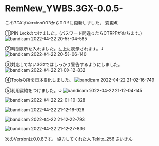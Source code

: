 # RemNew_YWBS.3GX-0.0.5-
この3GXはVersion0.03から0.0.5に更新しました。
変更点

①PIN Lockのつけました。(パスワード間違ったらCTRPFがおちます。)
![bandicam 2022-04-22 20-55-04-585](https://user-images.githubusercontent.com/103506390/164709683-c8ebcd01-032f-46ca-a9f3-77f11de0b11b.jpg)

②時刻表示を入れました。左上に表示されます。↓
![bandicam 2022-04-22 20-58-06-140](https://user-images.githubusercontent.com/103506390/164710034-6dbfbd47-482b-4cfa-9539-394f49554b23.jpg)

③対応してない3GXではしっかり警告するようにしました。
![bandicam 2022-04-22 21-00-12-832](https://user-images.githubusercontent.com/103506390/164710263-1b26150d-b2e4-4f48-8386-daccd5f6806e.jpg)

④Toolsの所を日本語化しました。
![bandicam 2022-04-22 21-02-16-749](https://user-images.githubusercontent.com/103506390/164710571-c022d23a-d6da-4bf0-9a14-0f6ea1bdec35.jpg)

⑤利用契約をつけました。↓
![bandicam 2022-04-22 21-12-04-145](https://user-images.githubusercontent.com/103506390/164712145-2c07ef17-d5a9-46f3-8862-3347bb8fc6fd.jpg)

![bandicam 2022-04-22 22-01-10-328](https://user-images.githubusercontent.com/103506390/164719486-b3c40ada-0cf2-4790-88fc-0ca2756f0718.jpg)

![bandicam 2022-04-22 21-12-16-926](https://user-images.githubusercontent.com/103506390/164712204-bbde5653-504d-438f-bf0d-8f83e2b63f26.jpg)

![bandicam 2022-04-22 21-12-22-793](https://user-images.githubusercontent.com/103506390/164712234-bb7b29b8-7dd2-4798-91f8-606f44b179e6.jpg)

![bandicam 2022-04-22 21-12-27-836](https://user-images.githubusercontent.com/103506390/164712251-7c1e02aa-adce-4ac2-aa84-eccc07273244.jpg)

次のVersionは0.0.8です。
協力してくれた人
Tekito_256
さいきん
